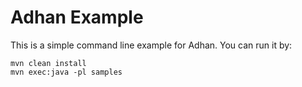 # Adhan Example

This is a simple command line example for Adhan. You can run it by:

```
mvn clean install
mvn exec:java -pl samples
```
